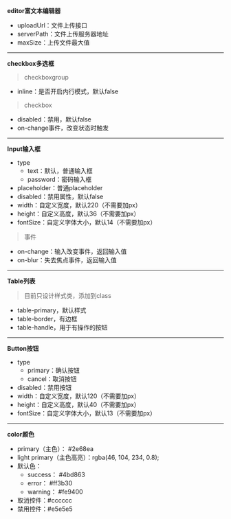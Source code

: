 
**editor富文本编辑器**
- uploadUrl：文件上传接口
- serverPath：文件上传服务器地址
- maxSize：上传文件最大值
***
**checkbox多选框**
> checkboxgroup
- inline：是否开启内行模式，默认false
> checkbox
- disabled：禁用，默认false
- on-change事件，改变状态时触发
***
**Input输入框**
- type
    - text：默认，普通输入框
    - password：密码输入框
- placeholder：普通placeholder
- disabled：禁用属性，默认false
- width：自定义宽度，默认220（不需要加px）
- height：自定义高度，默认36（不需要加px）
- fontSize：自定义字体大小，默认14（不需要加px）
> 事件
- on-change：输入改变事件，返回输入值
- on-blur：失去焦点事件，返回输入值
***
**Table列表**
> 目前只设计样式类，添加到class
- table-primary，默认样式
- table-border，有边框
- table-handle，用于有操作的按钮
***
**Button按钮**
- type
    - primary：确认按钮
    - cancel：取消按钮
- disabled：禁用按钮
- width：自定义宽度，默认120（不需要加px）
- height：自定义高度，默认40（不需要加px）
- fontSize：自定义字体大小，默认13（不需要加px）
***
**color颜色**
- primary（主色）： #2e68ea
- light primary（主色高亮）：rgba(46, 104, 234, 0.8);
- 默认色：
    - success： #4bd863
    - error： #ff3b30
    - warning： #fe9400
- 取消控件：#cccccc
- 禁用控件：#e5e5e5